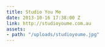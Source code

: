 ```yaml
---
title: Studio You Me
date: 2013-10-16 17:38:00 Z
link: http://studioyoume.com.au
assets:
- path: "/uploads/studioyoume.jpg"
---
```



